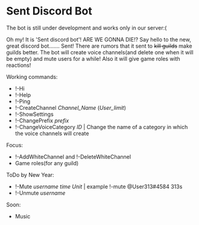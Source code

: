 # Sent Discord Bot

The bot is still under development and works only in our server:(


Oh my! It is 'Sent discord bot'! ARE WE GONNA DIE!?
Say hello to the new, great discord bot....... Sent!
There are rumors that it sent to ~~kill guilds~~ make guilds better.
The bot will create voice channels(and delete one when it will be empty) and mute users for a while!
Also it will give game roles with reactions!


Working commands:
- !-Hi
- !-Help
- !-Ping
- !-CreateChannel *Channel_Name* (*User_limit*)
- !-ShowSettings
- !-ChangePrefix *prefix*
- !-ChangeVoiceCategory *ID* | Change the name of a category in which the voice channels will create


Focus:
- !-AddWhiteChannel and !-DeleteWhiteChannel
- Game roles(for any guild)


ToDo by New Year:
- !-Mute  *username*  *time* *Unit* | example !-mute @User313#4584 313s
- !-Unmute *username*


Soon:
- Music